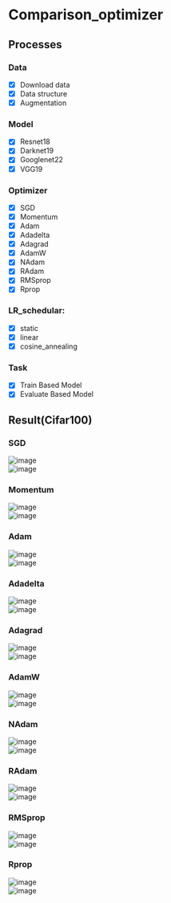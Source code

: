 # Comparison_optimizer
  
## Processes  
### Data  
- [x] Download data  
- [x] Data structure  
- [x] Augmentation  
  
### Model
- [x] Resnet18  
- [x] Darknet19  
- [x] Googlenet22  
- [x] VGG19  
  
### Optimizer
- [x] SGD  
- [x] Momentum  
- [x] Adam  
- [x] Adadelta 
- [x] Adagrad  
- [x] AdamW  
- [x] NAdam  
- [x] RAdam 
- [x] RMSprop  
- [x] Rprop

### LR_schedular:
- [x] static
- [x] linear
- [x] cosine_annealing

### Task  
- [x] Train Based Model  
- [x] Evaluate Based Model

## Result(Cifar100)   
### SGD  
![image](https://github.com/kongbuhaja/CL_project/assets/42567320/dbc2a13d-c8c9-4507-8123-77926e597f3a)  
![image](https://github.com/kongbuhaja/CL_project/assets/42567320/ae853c04-9543-4f3e-ab88-d3ebb81aee90)  

### Momentum  
![image](https://github.com/kongbuhaja/CL_project/assets/42567320/9ccc656c-8ca2-4594-b88d-986527b37d39)  
![image](https://github.com/kongbuhaja/CL_project/assets/42567320/3d2ca8b6-8560-4ea5-ad72-68020d93f9b7)  

### Adam  
![image](https://github.com/kongbuhaja/CL_project/assets/42567320/d2c2a949-47b1-4fea-bdb0-2a7038607b1c)  
![image](https://github.com/kongbuhaja/CL_project/assets/42567320/5c28310f-eb08-4ca2-996f-ab88f6e14a03)  

### Adadelta  
![image](https://github.com/kongbuhaja/CL_project/assets/42567320/8ab1352e-12f9-46d3-879e-30bf6f73ab3e)  
![image](https://github.com/kongbuhaja/CL_project/assets/42567320/a0a0afc9-f01a-43f6-9a9f-679310ef0df0)  

### Adagrad  
![image](https://github.com/kongbuhaja/CL_project/assets/42567320/f906ae98-6160-43a3-a91e-625156881b63)  
![image](https://github.com/kongbuhaja/CL_project/assets/42567320/653bee86-9fa7-4049-96e3-e873cf4506c4)  

### AdamW  
![image](https://github.com/kongbuhaja/CL_project/assets/42567320/167b0646-dae1-4d55-b0ee-0d6e8bb327ac)  
![image](https://github.com/kongbuhaja/CL_project/assets/42567320/3048cab1-477d-4e7f-b42a-bd317040c5ab)  

### NAdam  
![image](https://github.com/kongbuhaja/CL_project/assets/42567320/ea4e3bbd-727e-4578-a57f-793046df0111)  
![image](https://github.com/kongbuhaja/CL_project/assets/42567320/6a8c0de4-986a-4c0a-99e3-ca5f5e5b5835) 

### RAdam  
![image](https://github.com/kongbuhaja/CL_project/assets/42567320/3e448955-df92-4d58-860c-54f948ff904b)  
![image](https://github.com/kongbuhaja/CL_project/assets/42567320/8c0603db-0eb0-411f-9f00-597333fc3dd2)  

### RMSprop  
![image](https://github.com/kongbuhaja/CL_project/assets/42567320/ba4e9aad-60c9-4a06-ae15-87ed1862e1ef)  
![image](https://github.com/kongbuhaja/CL_project/assets/42567320/f3563872-a7bf-4fff-9fea-8394095a478b)  

### Rprop  
![image](https://github.com/kongbuhaja/CL_project/assets/42567320/80e68837-d818-442d-9e4f-f99d38f12af8)  
![image](https://github.com/kongbuhaja/CL_project/assets/42567320/7cfb2826-2512-47ec-8223-41e2fd19092c)  
